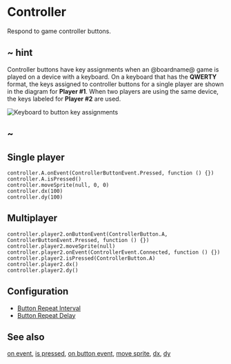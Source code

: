 # Controller

Respond to game controller buttons.

## ~ hint

Controller buttons have key assignments when an @boardname@ game is played on a device with a keyboard. On a keyboard that has the **QWERTY** format, the keys assigned to controller buttons for a single player are shown in the diagram for **Player #1**. When two players are using the same device, the keys labeled for **Player #2** are used.

![Keyboard to button key assignments](/static/hardware/key-assign.jpg)

## ~

## Single player

```cards
controller.A.onEvent(ControllerButtonEvent.Pressed, function () {})
controller.A.isPressed()
controller.moveSprite(null, 0, 0)
controller.dx(100)
controller.dy(100)
```

## Multiplayer

```cards
controller.player2.onButtonEvent(ControllerButton.A, ControllerButtonEvent.Pressed, function () {})
controller.player2.moveSprite(null)
controller.player2.onEvent(ControllerEvent.Connected, function () {})
controller.player2.isPressed(ControllerButton.A)
controller.player2.dx()
controller.player2.dy()
```

## Configuration

* [Button Repeat Interval](/reference/controller/button/repeat-interval)
* [Button Repeat Delay](/reference/controller/button/repeat-delay)

## See also

[on event](/reference/controller/button/on-event),
[is pressed](/reference/controller/button/is-pressed),
[on button event](/reference/controller/button/on-button-event),
[move sprite](/reference/controller/move-sprite),
[dx](/reference/controller/dx),
[dy](/reference/controller/dy)
